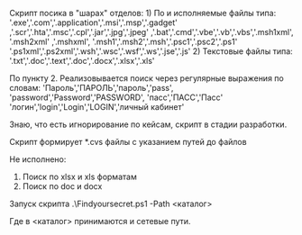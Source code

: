 Скрипт посика в "шарах" отделов:
	1) По и исполняемые файлы типа:
	'.exe','.com','.application','.msi','.msp','.gadget'
         ,'.scr','.hta','.msc','.cpl','.jar','.jpg','.jpeg'
         ,'.bat','.cmd','.vbe','.vb','.vbs','.msh1xml', '.msh2xml'
         ,'.mshxml', '.msh1','.msh2','.msh','.psc1','.psc2','.ps1'
         '.ps1xml','.ps2xml','.wsh','.wsc','.wsf','.ws','.jse','.js'
	2) Текстовые файлы типа:
	'.txt','.doc','.text','.doc','.docx','.xlsx','.xls'

По пункту 2. Реализовывается поиск через регулярные выражения по словам:
	'Пароль','ПАРОЛЬ','пароль','pass',
	'password','Password','PASSWORD',
        'пасс','ПАСС','Пасс'
        'логин','login','Login','LOGIN','личный кабинет'

Знаю, что есть игнорирование по кейсам, скрипт в стадии разработки.

Скрипт формирует *.cvs файлы с указанием путей до файлов

Не исполнено:
1) Поиск по xlsx и xls форматам
2) Поиск по doc и docx

Запуск скрипта .\Findyoursecret.ps1 -Path <каталог>

Где в <каталог> принимаются и сетевые пути.
